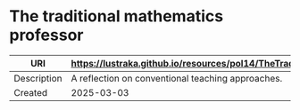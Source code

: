 # The traditional mathematics professor

URI|https://lustraka.github.io/resources/pol14/TheTraditionalMathematicsProfessor
-|-
Description|A reflection on conventional teaching approaches.
Created|2025-03-03

